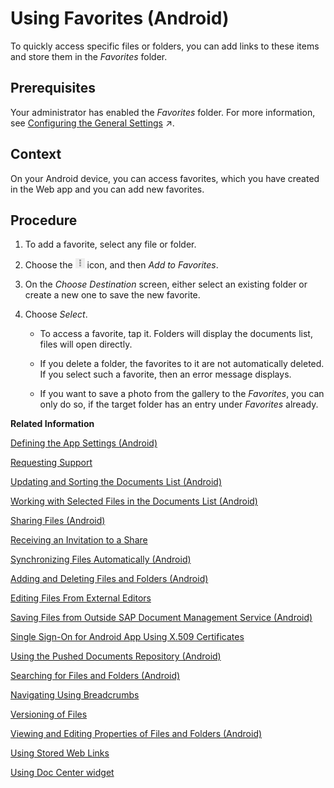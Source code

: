 <!-- loioe15a75306ec24e349325eb29c4a9e68b -->

# Using Favorites \(Android\)

To quickly access specific files or folders, you can add links to these items and store them in the *Favorites* folder.



<a name="loioe15a75306ec24e349325eb29c4a9e68b__prereq_rjj_trs_zy"/>

## Prerequisites

Your administrator has enabled the *Favorites* folder. For more information, see [Configuring the General Settings](https://help.sap.com/viewer/0224788a32474096a6e5391641cede39/Cloud/en-US/636606e21c6148829c9f497af9fad4e7.html "The administrator configures general settings that apply to the SAP Document Center server.") :arrow_upper_right:.



<a name="loioe15a75306ec24e349325eb29c4a9e68b__context_mn3_tts_zy"/>

## Context

On your Android device, you can access favorites, which you have created in the Web app and you can add new favorites.



<a name="loioe15a75306ec24e349325eb29c4a9e68b__steps_ezf_srs_zy"/>

## Procedure

1.  To add a favorite, select any file or folder.

2.  Choose the ![](images/Android_Tablet_Actions_Icon_8134641.jpg) icon, and then *Add to Favorites*.

3.  On the *Choose Destination* screen, either select an existing folder or create a new one to save the new favorite.

4.  Choose *Select*.

    -   To access a favorite, tap it. Folders will display the documents list, files will open directly.

    -   If you delete a folder, the favorites to it are not automatically deleted. If you select such a favorite, then an error message displays.

    -   If you want to save a photo from the gallery to the *Favorites*, you can only do so, if the target folder has an entry under *Favorites* already.



**Related Information**  


[Defining the App Settings \(Android\)](defining-the-app-settings-android-5468c24.md "You can define global settings in your mobile app. The options available to you depend on company policy and the settings that your administrator has preselected.")

[Requesting Support](requesting-support-10d5a5a.md "In the Android app of SAP Document Management Service, the Request Support feature is available in the Settings dialog.")

[Updating and Sorting the Documents List \(Android\)](updating-and-sorting-the-documents-list-android-73d5880.md "The SAP Document Management Service app refreshes the list of documents whenever you navigate to a folder.")

[Working with Selected Files in the Documents List \(Android\)](working-with-selected-files-in-the-documents-list-android-3fdff64.md "The documents list displays a list of files and subfolders when you access any folder in SAP Document Management Service.")

[Sharing Files \(Android\)](sharing-files-android-a37c8fb.md "You can share files with colleagues and business partners by creating a link to a share containing the files you want to share. You can distribute the link by e-mail, instant messaging, or social networks, wherever you want.")

[Receiving an Invitation to a Share](receiving-an-invitation-to-a-share-c147806.md "In SAP Document CenterSAP Mobile Documents, share administrators can invite other users to become share members.")

[Synchronizing Files Automatically \(Android\)](synchronizing-files-automatically-android-a65e88a.md "The mobile apps of SAP Document CenterSAP Mobile Documents can keep your files up to date on your device, even if you do not access the files. In addition, the files are still available when you are offline and have no network access.")

[Adding and Deleting Files and Folders \(Android\)](adding-and-deleting-files-and-folders-android-d7c9f53.md "In the SAP Document Management Service mobile app you can add and delete files and folders.")

[Editing Files From External Editors](editing-files-from-external-editors-fb50696.md "On Android devices, you can access files that are stored in SAP Document Management Service from other applications that support the Document Provider extension. You can edit these files and then save them back to SAP Document Management Service.")

[Saving Files from Outside SAP Document Management Service \(Android\)](saving-files-from-outside-sap-document-management-service-android-e02ce26.md "In the SAP Document Management Service mobile app you can save files from other applications.")

[Single Sign-On for Android App Using X.509 Certificates](single-sign-on-for-android-app-using-x-509-certificates-42daae6.md "You can configure your SAP Document CenterSAP Mobile Documents Android mobile app with a certificate for logging on without a user name and password.")

[Using the Pushed Documents Repository \(Android\)](using-the-pushed-documents-repository-android-0b74311.md "The Pushed Documents repository of SAP Document CenterSAP Mobile Documents gives an overview of all pushed documents that are automatically downloaded to your device.")

[Searching for Files and Folders \(Android\)](searching-for-files-and-folders-android-0782d45.md "The SAP Document Management Service mobile app enables you to search offline and online for files and folders in any repository and browse the search results quickly and easily.")

[Navigating Using Breadcrumbs](navigating-using-breadcrumbs-ea093e1.md "In the SAP Document Management Service android app, you can switch easily to parent folders of the current folder.")

[Versioning of Files](versioning-of-files-a365676.md)

[Viewing and Editing Properties of Files and Folders \(Android\)](viewing-and-editing-properties-of-files-and-folders-android-4a1d42a.md "In the SAP Document Management Service mobile app you can view the properties of a file or a folder and edit some of these properties.")

[Using Stored Web Links](using-stored-web-links-2964d63.md "You can open stored Web links on your Android device.")

[Using Doc Center widget](using-doc-center-widget-69754f5.md "")

